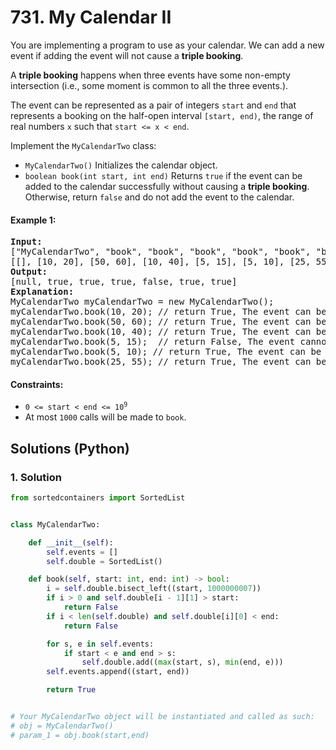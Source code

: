 # 731. My Calendar II
You are implementing a program to use as your calendar. We can add a new event if adding the event will not cause a **triple booking**.

A **triple booking** happens when three events have some non-empty intersection (i.e., some moment is common to all the three events.).

The event can be represented as a pair of integers `start` and `end` that represents a booking on the half-open interval `[start, end)`, the range of real numbers `x` such that `start <= x < end`.

Implement the `MyCalendarTwo` class:

* `MyCalendarTwo()` Initializes the calendar object.
* `boolean book(int start, int end)` Returns `true` if the event can be added to the calendar successfully without causing a **triple booking**. Otherwise, return `false` and do not add the event to the calendar.

#### Example 1:
<pre>
<strong>Input:</strong>
["MyCalendarTwo", "book", "book", "book", "book", "book", "book"]
[[], [10, 20], [50, 60], [10, 40], [5, 15], [5, 10], [25, 55]]
<strong>Output:</strong>
[null, true, true, true, false, true, true]
<strong>Explanation:</strong>
MyCalendarTwo myCalendarTwo = new MyCalendarTwo();
myCalendarTwo.book(10, 20); // return True, The event can be booked.
myCalendarTwo.book(50, 60); // return True, The event can be booked.
myCalendarTwo.book(10, 40); // return True, The event can be double booked.
myCalendarTwo.book(5, 15);  // return False, The event cannot be booked, because it would result in a triple booking.
myCalendarTwo.book(5, 10); // return True, The event can be booked, as it does not use time 10 which is already double booked.
myCalendarTwo.book(25, 55); // return True, The event can be booked, as the time in [25, 40) will be double booked with the third event, the time [40, 50) will be single booked, and the time [50, 55) will be double booked with the second event.
</pre>

#### Constraints:
* <code>0 <= start < end <= 10<sup>9</sup></code>
* At most `1000` calls will be made to `book`.

## Solutions (Python)

### 1. Solution
```Python
from sortedcontainers import SortedList


class MyCalendarTwo:

    def __init__(self):
        self.events = []
        self.double = SortedList()

    def book(self, start: int, end: int) -> bool:
        i = self.double.bisect_left((start, 1000000007))
        if i > 0 and self.double[i - 1][1] > start:
            return False
        if i < len(self.double) and self.double[i][0] < end:
            return False

        for s, e in self.events:
            if start < e and end > s:
                self.double.add((max(start, s), min(end, e)))
        self.events.append((start, end))

        return True


# Your MyCalendarTwo object will be instantiated and called as such:
# obj = MyCalendarTwo()
# param_1 = obj.book(start,end)
```
